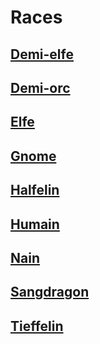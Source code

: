 [][Generic]

# Races

## [Demi-elfe]

## [Demi-orc]

## [Elfe]

## [Gnome]

## [Halfelin]

## [Humain]

## [Nain]

## [Sangdragon]

## [Tieffelin]

[Demi-elfe]: half-elf_hd.md
[Demi-orc]: half-orc_hd.md
[Elfe]: elf_hd.md
[Gnome]: gnome_hd.md
[Halfelin]: halfling_hd.md
[Humain]: human_hd.md
[Nain]: dwarf_hd.md
[Sangdragon]: dragonborn_hd.md
[Tieffelin]: tiefling_hd.md

[Generic]: #

